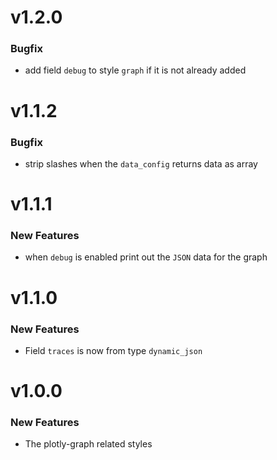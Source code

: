 # v1.2.0
### Bugfix
 - add field `debug` to style `graph` if it is not already added

# v1.1.2
### Bugfix
 -  strip slashes when the `data_config` returns data as array

# v1.1.1
### New Features
 - when `debug` is enabled print out the `JSON` data for the graph

# v1.1.0
### New Features

 - Field `traces` is now from type `dynamic_json`

# v1.0.0

### New Features

 - The plotly-graph related styles

